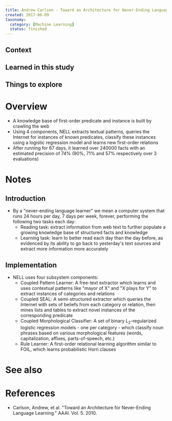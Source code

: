 ```yaml
---
title: Andrew Carlson - Toward an Architecture for Never-Ending Language Learning (2010)
created: 2017-06-09
taxonomy:
  category: [Machine Learning]
  status: finished
---
```


## Context

## Learned in this study

## Things to explore

# Overview
* A knowledge base of first-order predicate and instance is built by crawling the web
* Using 4 components, NELL extracts textual patterns, queries the Internet for instances of known predicates, classify these instances using a logistic regression model and learns new first-order relations
* After running for 67 days, it learned over 240000 facts with an estimated precision of 74% (90%, 71% and 57% respectively over 3 evaluations)

# Notes
## Introduction
* By a "never-ending language learner" we mean a computer system that runs 24 hours per day, 7 days per week, forever, performing the following two tasks each day:
	* Reading task: extract information from web text to further populate a growing knowledge base of structured facts and knowledge
	* Learning task: learn to better read each day than the day before, as evidenced by its ability to go back to yesterday's text sources and extract more information more accurately

## Implementation
* NELL uses four subsystem components:
	* Coupled Pattern Learner: A free-text extractor which learns and uses contextual patterns like "mayor of X" and "X plays for Y" to extract instances of categories and relations
	* Coupled SEAL: A semi-structured extractor which queries the Internet with sets of beliefs from each category or relation, then mines lists and tables to extract novel instances of the corresponding predicate
	* Coupled Morphological Classifier: A set of binary $L_2$-regularized logistic regression models - one per category - which classify noun phrases based on various morphological features (words, capitalization, affixes, parts-of-speech, etc.)
	* Rule Learner: A first-order relational learning algorithm similar to FOIL, which learns probabilistic Horn clauses

# See also

# References
* Carlson, Andrew, et al. "Toward an Architecture for Never-Ending Language Learning." AAAI. Vol. 5. 2010.